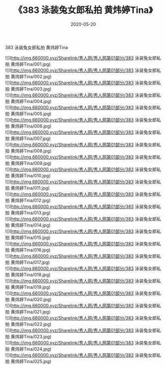 ﻿---
layout: post
title:  《383 泳装兔女郎私拍 黄炜婷Tina》
date:   2020-05-20
img: http://img.660000.xyz/Sharelink/秀人网/秀人网第01部分/383 泳装兔女郎私拍 黄炜婷Tina/000.jpg
categories: [美女, 清纯, 唯美]
---

383 泳装兔女郎私拍 黄炜婷Tina

  ![](http://img.660000.xyz/Sharelink/秀人网/秀人网第01部分/383 泳装兔女郎私拍 黄炜婷Tina/001.jpg) <br> ![](http://img.660000.xyz/Sharelink/秀人网/秀人网第01部分/383 泳装兔女郎私拍 黄炜婷Tina/002.jpg) <br> ![](http://img.660000.xyz/Sharelink/秀人网/秀人网第01部分/383 泳装兔女郎私拍 黄炜婷Tina/003.jpg) <br> ![](http://img.660000.xyz/Sharelink/秀人网/秀人网第01部分/383 泳装兔女郎私拍 黄炜婷Tina/004.jpg) <br> ![](http://img.660000.xyz/Sharelink/秀人网/秀人网第01部分/383 泳装兔女郎私拍 黄炜婷Tina/005.jpg) <br> ![](http://img.660000.xyz/Sharelink/秀人网/秀人网第01部分/383 泳装兔女郎私拍 黄炜婷Tina/006.jpg) <br> ![](http://img.660000.xyz/Sharelink/秀人网/秀人网第01部分/383 泳装兔女郎私拍 黄炜婷Tina/007.jpg) <br> ![](http://img.660000.xyz/Sharelink/秀人网/秀人网第01部分/383 泳装兔女郎私拍 黄炜婷Tina/008.jpg) <br> ![](http://img.660000.xyz/Sharelink/秀人网/秀人网第01部分/383 泳装兔女郎私拍 黄炜婷Tina/009.jpg) <br> ![](http://img.660000.xyz/Sharelink/秀人网/秀人网第01部分/383 泳装兔女郎私拍 黄炜婷Tina/010.jpg) <br> ![](http://img.660000.xyz/Sharelink/秀人网/秀人网第01部分/383 泳装兔女郎私拍 黄炜婷Tina/011.jpg) <br> ![](http://img.660000.xyz/Sharelink/秀人网/秀人网第01部分/383 泳装兔女郎私拍 黄炜婷Tina/012.jpg) <br> ![](http://img.660000.xyz/Sharelink/秀人网/秀人网第01部分/383 泳装兔女郎私拍 黄炜婷Tina/013.jpg) <br> ![](http://img.660000.xyz/Sharelink/秀人网/秀人网第01部分/383 泳装兔女郎私拍 黄炜婷Tina/014.jpg) <br> ![](http://img.660000.xyz/Sharelink/秀人网/秀人网第01部分/383 泳装兔女郎私拍 黄炜婷Tina/015.jpg) <br> ![](http://img.660000.xyz/Sharelink/秀人网/秀人网第01部分/383 泳装兔女郎私拍 黄炜婷Tina/016.jpg) <br> ![](http://img.660000.xyz/Sharelink/秀人网/秀人网第01部分/383 泳装兔女郎私拍 黄炜婷Tina/017.jpg) <br> ![](http://img.660000.xyz/Sharelink/秀人网/秀人网第01部分/383 泳装兔女郎私拍 黄炜婷Tina/018.jpg) <br> ![](http://img.660000.xyz/Sharelink/秀人网/秀人网第01部分/383 泳装兔女郎私拍 黄炜婷Tina/019.jpg) <br> ![](http://img.660000.xyz/Sharelink/秀人网/秀人网第01部分/383 泳装兔女郎私拍 黄炜婷Tina/020.jpg) <br> ![](http://img.660000.xyz/Sharelink/秀人网/秀人网第01部分/383 泳装兔女郎私拍 黄炜婷Tina/021.jpg) <br> ![](http://img.660000.xyz/Sharelink/秀人网/秀人网第01部分/383 泳装兔女郎私拍 黄炜婷Tina/022.jpg) <br> ![](http://img.660000.xyz/Sharelink/秀人网/秀人网第01部分/383 泳装兔女郎私拍 黄炜婷Tina/023.jpg) <br> ![](http://img.660000.xyz/Sharelink/秀人网/秀人网第01部分/383 泳装兔女郎私拍 黄炜婷Tina/024.jpg) <br> ![](http://img.660000.xyz/Sharelink/秀人网/秀人网第01部分/383 泳装兔女郎私拍 黄炜婷Tina/025.jpg) <br>